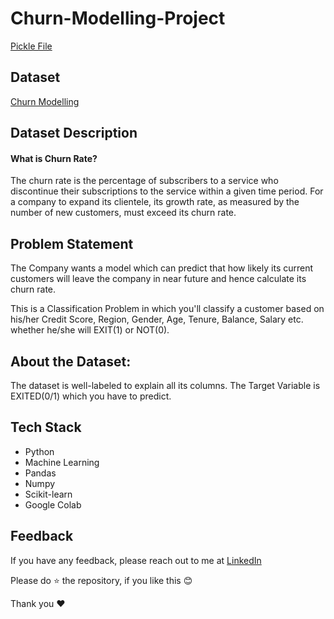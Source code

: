 # Churn-Modelling-Project

[Pickle File](https://drive.google.com/file/d/1Lf4JxrPLjx9ZG67Fw1RaDWSrt750my7V/view?usp=sharing)

## Dataset
[Churn Modelling](https://www.kaggle.com/c/churn-modelling/)

## Dataset Description
#### What is Churn Rate?
The churn rate is the percentage of subscribers to a service who discontinue their subscriptions to the service within a given time period. For a company to expand its clientele, its growth rate, as measured by the number of new customers, must exceed its churn rate.

## Problem Statement
The Company wants a model which can predict that how likely its current customers will leave the company in near future and hence calculate its churn rate.

This is a Classification Problem in which you'll classify a customer based on his/her Credit Score, Region, Gender, Age, Tenure, Balance, Salary etc. whether he/she will EXIT(1) or NOT(0).

## About the Dataset:
The dataset is well-labeled to explain all its columns. The Target Variable is EXITED(0/1) which you have to predict.

## Tech Stack
- Python
- Machine Learning
- Pandas
- Numpy
- Scikit-learn
- Google Colab

## Feedback
If you have any feedback, please reach out to me at [LinkedIn](https://www.linkedin.com/in/sagar-dhandare-a401271a3/)

Please do ⭐ the repository, if you like this 😊

Thank you ❤
